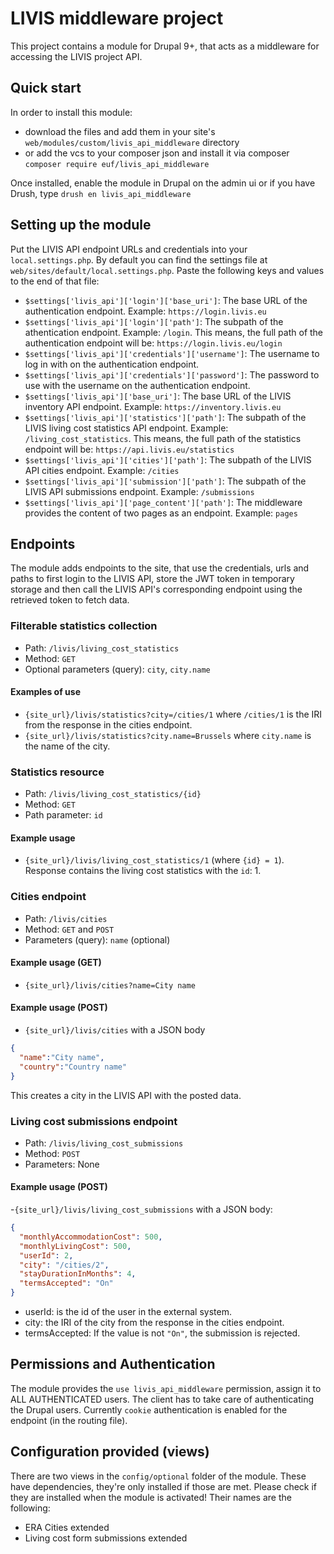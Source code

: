 # LIVIS middleware project

This project contains a module for Drupal 9+, that acts as a middleware for accessing the LIVIS project API.

## Quick start

In order to install this module:
  - download the files and add them in your site's `web/modules/custom/livis_api_middleware` directory
  - or add the vcs to your composer json and install it via composer `composer require euf/livis_api_middleware`

Once installed, enable the module in Drupal on the admin ui or if you have Drush, type `drush en livis_api_middleware`

## Setting up the module

Put the LIVIS API endpoint URLs and credentials into your `local.settings.php`. By default you can find the settings file at `web/sites/default/local.settings.php`. Paste the following keys and values to the end of that file:
  - `$settings['livis_api']['login']['base_uri']`: The base URL of the authentication endpoint. Example: `https://login.livis.eu`
  - `$settings['livis_api']['login']['path']`: The subpath of the athentication endpoint. Example: `/login`. This means, the full path of the authentication endpoint will be: `https://login.livis.eu/login`
  - `$settings['livis_api']['credentials']['username']`: The username to log in with on the authentication endpoint.
  - `$settings['livis_api']['credentials']['password']`: The password to use with the username on the authentication endpoint.
  - `$settings['livis_api']['base_uri']`: The base URL of the LIVIS inventory API endpoint. Example: `https://inventory.livis.eu`
  - `$settings['livis_api']['statistics']['path']`: The subpath of the LIVIS living cost statistics API endpoint. Example: `/living_cost_statistics`. This means, the full path of the statistics endpoint will be: `https://api.livis.eu/statistics`
  - `$settings['livis_api']['cities']['path']`: The subpath of the LIVIS API cities endpoint. Example: `/cities`
  - `$settings['livis_api']['submission']['path']`: The subpath of the LIVIS API submissions endpoint. Example: `/submissions`
  - `$settings['livis_api']['page_content']['path']`: The middleware provides the content of two pages as an endpoint. Example: `pages`

## Endpoints
The module adds endpoints to the site, that use the credentials, urls and paths to first login to the LIVIS API, store the JWT token in temporary storage and then call the LIVIS API's corresponding endpoint using the retrieved token to fetch data.

### Filterable statistics collection
- Path: `/livis/living_cost_statistics`
- Method: `GET`
- Optional parameters (query): `city`, `city.name`
#### Examples of use
- `{site_url}/livis/statistics?city=/cities/1` where `/cities/1` is the IRI from the response in the cities endpoint.
- `{site_url}/livis/statistics?city.name=Brussels` where `city.name` is the name of the city.

### Statistics resource
  - Path: `/livis/living_cost_statistics/{id}`
  - Method: `GET`
  - Path parameter: `id`
#### Example usage
- `{site_url}/livis/living_cost_statistics/1` (where `{id} = 1`). Response contains the living cost statistics with the `id`: 1.

### Cities endpoint
  - Path: `/livis/cities`
  - Method: `GET` and `POST`
  - Parameters (query): `name` (optional)
#### Example usage (GET)
  - `{site_url}/livis/cities?name=City name`
#### Example usage (POST)
- `{site_url}/livis/cities` with a JSON body
```json
{
  "name":"City name",
  "country":"Country name"
}
```
This creates a city in the LIVIS API with the posted data.

### Living cost submissions endpoint
  - Path: `/livis/living_cost_submissions`
  - Method: `POST`
  - Parameters: None
#### Example usage (POST)
-`{site_url}/livis/living_cost_submissions` with a JSON body:
```json
{
  "monthlyAccommodationCost": 500,
  "monthlyLivingCost": 500,
  "userId": 2,
  "city": "/cities/2",
  "stayDurationInMonths": 4,
  "termsAccepted": "On"
}
```
- userId: is the id of the user in the external system.
- city: the IRI of the city from the response in the cities endpoint.
- termsAccepted: If the value is not `"On"`, the submission is rejected.

## Permissions and Authentication
The module provides the `use livis_api_middleware` permission, assign it to ALL AUTHENTICATED users. The client has to take care of authenticating the Drupal users. Currently  `cookie` authentication is enabled for the endpoint (in the routing file).

## Configuration provided (views)
There are two views in the `config/optional` folder of the module. These have dependencies, they're only installed if those are met. Please check if they are installed when the module is activated! Their names are the following:
  - ERA Cities extended
  - Living cost form submissions extended
